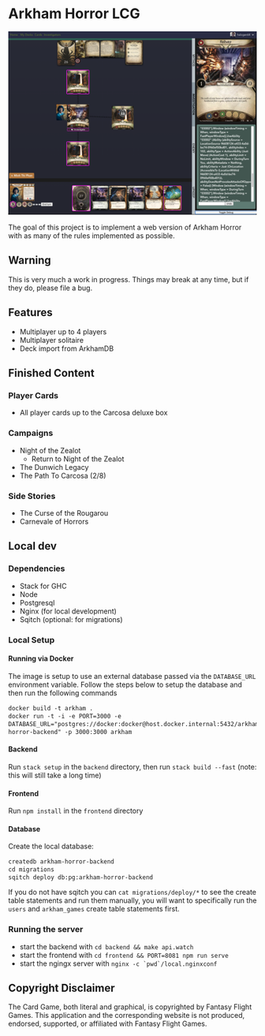 # Arkham Horror LCG

![Screenshot](./docs/img/screenshot.png)

The goal of this project is to implement a web version of Arkham Horror with as
many of the rules implemented as possible.

## Warning

This is very much a work in progress. Things may break at any time, but if they do,
please file a bug.

## Features

* Multiplayer up to 4 players
* Multiplayer solitaire
* Deck import from ArkhamDB

## Finished Content

### Player Cards

* All player cards up to the Carcosa deluxe box

### Campaigns

* Night of the Zealot
  * Return to Night of the Zealot
* The Dunwich Legacy
* The Path To Carcosa (2/8)

### Side Stories

* The Curse of the Rougarou
* Carnevale of Horrors

## Local dev

### Dependencies

* Stack for GHC
* Node
* Postgresql
* Nginx (for local development)
* Sqitch (optional: for migrations)

### Local Setup

#### Running via Docker

The image is setup to use an external database passed via the `DATABASE_URL` environment variable. Follow the steps below to setup the database and then run the following commands

```
docker build -t arkham .
docker run -t -i -e PORT=3000 -e DATABASE_URL="postgres://docker:docker@host.docker.internal:5432/arkham-horror-backend" -p 3000:3000 arkham
```


#### Backend

Run `stack setup` in the `backend` directory, then run `stack build --fast` (note: this will still take a long time)

#### Frontend

Run `npm install` in the `frontend` directory

#### Database
Create the local database:

```
createdb arkham-horror-backend
cd migrations
sqitch deploy db:pg:arkham-horror-backend
```

If you do not have sqitch you can `cat migrations/deploy/*` to see the create
table statements and run them manually, you will want to specifically run the
`users` and `arkham_games` create table statements first.

### Running the server

* start the backend with `cd backend && make api.watch`
* start the frontend with `cd frontend && PORT=8081 npm run serve`
* start the ngingx server with ``nginx -c `pwd`/local.nginxconf``

## Copyright Disclaimer

The Card Game, both literal and graphical, is copyrighted by Fantasy Flight Games. This application and the corresponding website is not produced, endorsed, supported, or affiliated with Fantasy Flight Games.
